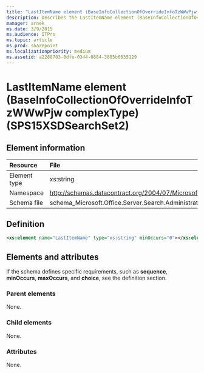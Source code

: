 ```yaml
---
title: "LastItemName element (BaseInfoCollectionOfOverrideInfoTzWWwPjw complexType) (SPS15XSDSearchSet2)"
description: Describes the LastItemName element (BaseInfoCollectionOfOverrideInfoTzWWwPjw complexType) (SPS15XSDSearchSet2) and provides the element information, a definition, and elements and attributes.
manager: arnek
ms.date: 3/9/2015
ms.audience: ITPro
ms.topic: article
ms.prod: sharepoint
ms.localizationpriority: medium
ms.assetid: a2288703-8dfe-0344-0884-3805b6035129
---
```


# LastItemName element (BaseInfoCollectionOfOverrideInfoTzWWwPjw complexType) (SPS15XSDSearchSet2)

 
  
## Element information

| Resource | File |
|:-----|:-----|
|Element type <br/> |xs:string  <br/> |
|Namespace <br/> |http://schemas.datacontract.org/2004/07/Microsoft.Office.Server.Search.Administration  <br/> |
|Schema file <br/> |schema_Microsoft.Office.Server.Search.Administration.xsd  <br/> |
   
## Definition

```XML
<xs:element name="LastItemName" type="xs:string" minOccurs="0"></xs:element>

```

## Elements and attributes

If the schema defines specific requirements, such as **sequence**, **minOccurs**, **maxOccurs**, and **choice**, see the definition section. 
  
### Parent elements

None.
  
### Child elements

None.
  
### Attributes

None.
  

